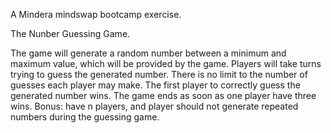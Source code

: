 A Mindera mindswap bootcamp exercise.

The Nunber Guessing Game.

The game will generate a random number between a minimum and maximum value, which will be provided by the game.
Players will take turns trying to guess the generated number. There is no limit to the number of guesses each player may make.
The first player to correctly guess the generated number wins.
The game ends as soon as one player have three wins.
Bonus: have n players, and player should not generate repeated numbers during the guessing game.
